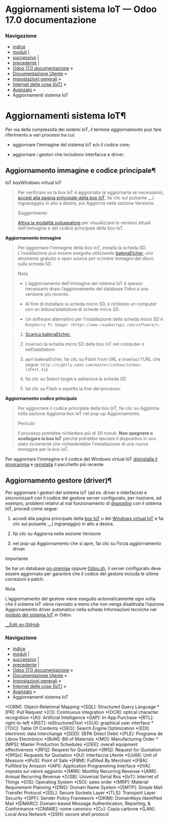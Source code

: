 # Aggiornamenti sistema IoT — Odoo 17.0 documentazione

### Navigazione

  * [indice](../../../../genindex.html "Indice generale")
  * [moduli](../../../../py-modindex.html "Indice del modulo Python") |
  * [successivo](ssh_connect.html "Connessione SSH box IoT") |
  * [precedente](https_certificate_iot.html "Certificato HTTPS \(IoT\)") |
  * [Odoo 17.0 documentazione](../../../../index-2.html) »
  * [Documentazione Utente](../../../../applications.html) »
  * [Impostazioni generali](../../../general.html) »
  * [Internet delle cose (IoT)](../../iot.html) »
  * [Avanzato](../iot_advanced.html) »
  * Aggiornamenti sistema IoT



# Aggiornamenti sistema IoT¶

Per via della complessità dei sistemi IoT, il termine _aggiornamento_ può fare riferimento a vari processi tra cui:

  * aggiornare l’immagine del sistema IoT e/o il codice core;

  * aggiornare i gestori che includono interfacce e driver.




## Aggiornamento immagine e codice principale¶

IoT boxWindows virtual IoT

> Per verificare se la box IoT è aggiornata (e aggiornarla se necessario), [accedi alla pagina principale della box IoT](../iot_box.html#iot-iot-box-homepage), fai clic sul pulsante __( ingranaggio) in alto a destra, poi Aggiorna nella sezione Versione.
> 
> Suggerimento
> 
> [Attiva la modalità sviluppatore](../../developer_mode.html#developer-mode) per visualizzare le versioni attuali dell’immagine e del codice principale della box IoT.

**Aggiornamento immagine**

> Per aggiornare l’immagine della box IoT, installa la scheda SD. L’installazione può essere eseguita utilizzando [balenaEtcher](https://etcher.balena.io/), uno strumento gratuito e open source per scrivere immagini del disco sulla scheda SD.
> 
> Nota
> 
>   * L’aggiornamento dell’immagine del sistema IoT è spesso necessario dopo l’aggiornamento del database Odoo a una versione più recente.
> 
>   * Al fine di installare la scheda micro SD, è richiesto un computer con un lettore/adattatore di schede micro SD.
> 
>   * Un software alternativo per l’installazione della scheda micro SD è `Raspberry Pi Imager <https://www.raspberrypi.com/software/>`.
> 
> 

> 
>   1. [Scarica balenaEtcher.](https://etcher.balena.io/#download-etcher)
> 
>   2. inserisci la scheda micro SD della box IoT nel computer o nell’adattatore
> 
>   3. apri balenaEtcher, fai clic su Flash from URL e inserisci l’URL che segue: `http://nightly.odoo.com/master/iotbox/iotbox-latest.zip`
> 
>   4. fai clic su Select target e seleziona la scheda SD
> 
>   5. fai clic su Flash e aspetta la fine del processo.
> 
> 


**Aggiornamento codice principale**

> Per aggiornare il codice principale della box IoT, fai clic su Aggiorna nella sezione Aggiorna box IoT nel pop-up Aggiornamento.
> 
> Pericolo
> 
> Il processo potrebbe richiedere più di 30 minuti. **Non spegnere o scollegare la box IoT** perché potrebbe lasciare il dispositivo in uno stato incoerente che richiederebbe l’installazione di una nuova immagine per la box IoT.

Per aggiornare l’immagine e il codice del Windows virtual IoT [disinstalla il programma](../windows_iot.html#iot-windows-iot-uninstall) e [reinstalla](../windows_iot.html#iot-windows-iot-installation) il pacchetto più recente.

## Aggiornamento gestore (driver)¶

Per aggiornare i gestori del sistema IoT (ad es. driver e interfacce) e sincronizzarli con il codice del gestore server configurato, per risolvere, ad esempio, problemi relativi al mal funzionamento di [dispositivi](../devices.html) con il sistema IoT, procedi come segue:

  1. accedi alla pagina principale della [box IoT](../iot_box.html#iot-iot-box-homepage) o del [Windows virtual IoT](../windows_iot.html#iot-windows-iot-homepage) e fai clic sul pulsante __( ingranaggio) in alto a destra.

  2. fai clic su Aggiorna nella sezione Versione

  3. nel pop-up Aggiornamento che si apre, fai clic su Forza aggiornamento driver.




Importante

Se hai un database [on-premise](../../../../administration/on_premise.html) oppure [Odoo.sh](../../../../administration/odoo_sh/overview/introduction.html), il server configurato deve essere aggiornato per garantire che il codice del gestore includa le ultime correzioni e patch.

Nota

L’aggiornamento del gestore viene eseguito automaticamente ogni volta che il sistema IoT viene riavviato a meno che non venga disattivata l’opzione Aggiornamento driver automatico nella scheda Informazioni tecniche nel [modulo del sistema IoT](../connect.html#iot-connect-iot-form) in Odoo.

[ __Edit on GitHub](https://github.com/odoo/documentation/edit/17.0/content/applications/general/iot/iot_advanced/updating_iot.rst)

### Navigazione

  * [indice](../../../../genindex.html "Indice generale")
  * [moduli](../../../../py-modindex.html "Indice del modulo Python") |
  * [successivo](ssh_connect.html "Connessione SSH box IoT") |
  * [precedente](https_certificate_iot.html "Certificato HTTPS \(IoT\)") |
  * [Odoo 17.0 documentazione](../../../../index-2.html) »
  * [Documentazione Utente](../../../../applications.html) »
  * [Impostazioni generali](../../../general.html) »
  * [Internet delle cose (IoT)](../../iot.html) »
  * [Avanzato](../iot_advanced.html) »
  * Aggiornamenti sistema IoT


  *[ORM]: Object-Relational Mapping
  *[SQL]: Structured Query Language
  *[PR]: Pull Request
  *[CI]: Continuous integration
  *[OCR]: optical character recognition
  *[AI]: Artificial Intelligence
  *[IAP]: In-App Purchase
  *[RTL]: right-to-left
  *[RST]: reStructuredText
  *[GUI]: graphical user interface
  *[TOC]: Table Of Contents
  *[SEO]: Search Engine Optimization
  *[EDI]: electronic data interchange
  *[SDD]: SEPA Direct Debit
  *[PLE]: Programa de Libros Electrónico
  *[BoM]: Bill of Materials
  *[MO]: Manufacturing Order
  *[MPS]: Master Production Schedules
  *[OEE]: overall equipment effectiveness
  *[RFQ]: Request for Quotation
  *[RfQ]: Request for Quotation
  *[RfQs]: Requests for Quotation
  *[IU]: Interfaccia Utente
  *[UoM]: Unit of Measure
  *[PoS]: Point of Sale
  *[FBM]: Fulfilled By Merchant
  *[FBA]: Fulfilled by Amazon
  *[API]: Application Programming Interface
  *[IVA]: imposta sul valore aggiunto
  *[MRR]: Monthly Recurring Revenue
  *[ARR]: Annual Recurring Revenue
  *[USB]: Universal Serial Bus
  *[IoT]: Internet of Things
  *[OS]: Operating System
  *[SO]: sales order
  *[MRP]: Material Requirement Planning
  *[DNS]: Domain Name System
  *[SMTP]: Simple Mail Transfer Protocol
  *[SSL]: Secure Sockets Layer
  *[TLS]: Transport Layer Security
  *[SPF]: Sender Policy Framework
  *[DKIM]: DomainKeys Identified Mail
  *[DMARC]: Domain-based Message Authentication, Reporting, & Conformance
  *[CNAME]: nome canonico
  *[Cc]: Copia carbone
  *[LAN]: Local Area Network
  *[SSH]: secure shell protocol